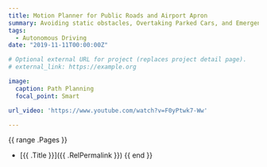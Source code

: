 ```yaml
---
title: Motion Planner for Public Roads and Airport Apron
summary: Avoiding static obstacles, Overtaking Parked Cars, and Emergent Collision Avoidance
tags:
  - Autonomous Driving
date: "2019-11-11T00:00:00Z"

# Optional external URL for project (replaces project detail page).
# external_link: https://example.org

image:
  caption: Path Planning
  focal_point: Smart

url_video: 'https://www.youtube.com/watch?v=F0yPtwk7-Ww'

---
```


{{ range .Pages }}
- [{{ .Title }}]({{ .RelPermalink }})
{{ end }}

<!-- # Avoiding static obstacles
# Overtaking Parked Cars
# Emergent Collision Avoidance -->
